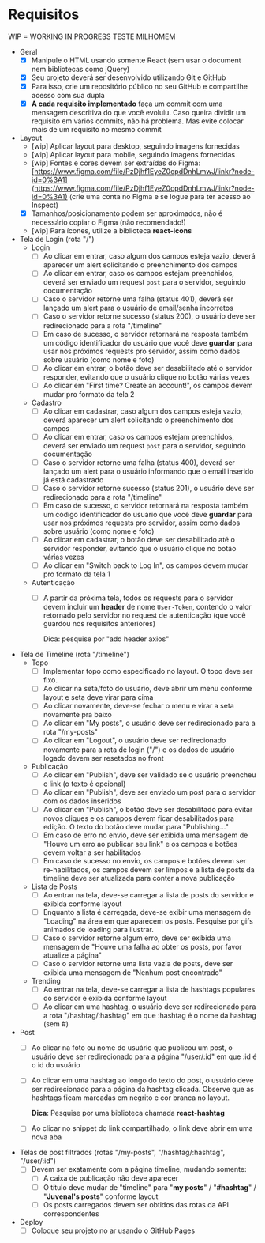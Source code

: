 # Requisitos

WIP = WORKING IN PROGRESS
TESTE MILHOMEM
- Geral
    - [x]  Manipule o HTML usando somente React (sem usar o document nem bibliotecas como jQuery)
    - [x]  Seu projeto deverá ser desenvolvido utilizando Git e GitHub
    - [x]  Para isso, crie um repositório público no seu GitHub e compartilhe acesso com sua dupla
    - [x]  **A cada requisito implementado** faça um commit com uma mensagem descritiva do que você evoluiu. Caso queira dividir um requisito em vários commits, não há problema. Mas evite colocar mais de um requisito no mesmo commit
- Layout
    - [wip]  Aplicar layout para desktop, seguindo imagens fornecidas
    - [wip]  Aplicar layout para mobile, seguindo imagens fornecidas
    - [wip]  Fontes e cores devem ser extraídas do Figma: [https://www.figma.com/file/PzDjhf1EyeZ0opdDnhLmwJ/linkr?node-id=0%3A1](https://www.figma.com/file/PzDjhf1EyeZ0opdDnhLmwJ/linkr?node-id=0%3A1) (crie uma conta no Figma e se logue para ter acesso ao Inspect)
    - [x]  Tamanhos/posicionamento podem ser aproximados, não é necessário copiar o Figma (não recomendado!)
    - [wip]  Para ícones, utilize a biblioteca **react-icons**
- Tela de Login (rota "/")
    - Login
        - [ ]  Ao clicar em entrar, caso algum dos campos esteja vazio, deverá aparecer um alert solicitando o preenchimento dos campos
        - [ ]  Ao clicar em entrar, caso os campos estejam preenchidos, deverá ser enviado um request `post` para o servidor, seguindo documentação
        - [ ]  Caso o servidor retorne uma falha (status 401), deverá ser lançado um alert para o usuário de email/senha incorretos
        - [ ]  Caso o servidor retorne sucesso (status 200), o usuário deve ser redirecionado para a rota "/timeline"
        - [ ]  Em caso de sucesso, o servidor retornará na resposta também um código identificador do usuário que você deve **guardar** para usar nos próximos requests pro servidor, assim como dados sobre usuário (como nome e foto)
        - [ ]  Ao clicar em entrar, o botão deve ser desabilitado até o servidor responder, evitando que o usuário clique no botão várias vezes
        - [ ]  Ao clicar em "First time? Create an account!", os campos devem mudar pro formato da tela 2
    - Cadastro
        - [ ]  Ao clicar em cadastrar, caso algum dos campos esteja vazio, deverá aparecer um alert solicitando o preenchimento dos campos
        - [ ]  Ao clicar em entrar, caso os campos estejam preenchidos, deverá ser enviado um request `post` para o servidor, seguindo documentação
        - [ ]  Caso o servidor retorne uma falha (status 400), deverá ser lançado um alert para o usuário informando que o email inserido já está cadastrado
        - [ ]  Caso o servidor retorne sucesso (status 201), o usuário deve ser redirecionado para a rota "/timeline"
        - [ ]  Em caso de sucesso, o servidor retornará na resposta também um código identificador do usuário que você deve **guardar** para usar nos próximos requests pro servidor, assim como dados sobre usuário (como nome e foto)
        - [ ]  Ao clicar em cadastrar, o botão deve ser desabilitado até o servidor responder, evitando que o usuário clique no botão várias vezes
        - [ ]  Ao clicar em "Switch back to Log In", os campos devem mudar pro formato da tela 1
    - Autenticação
        - [ ]  A partir da próxima tela, todos os requests para o servidor devem incluir um **header** de nome `User-Token`, contendo o valor retornado pelo servidor no request de autenticação (que você guardou nos requisitos anteriores)

            Dica: pesquise por "add header axios" 

- Tela de Timeline (rota "/timeline")
    - Topo
        - [ ]  Implementar topo como especificado no layout. O topo deve ser fixo.
        - [ ]  Ao clicar na seta/foto do usuário, deve abrir um menu conforme layout e seta deve virar para cima
        - [ ]  Ao clicar novamente, deve-se fechar o menu e virar a seta novamente pra baixo
        - [ ]  Ao clicar em "My posts", o usuário deve ser redirecionado para a rota "/my-posts"
        - [ ]  Ao clicar em "Logout", o usuário deve ser redirecionado novamente para a rota de login ("/") e os dados de usuário logado devem ser resetados no front
    - Publicação
        - [ ]  Ao clicar em "Publish", deve ser validado se o usuário preencheu o link (o texto é opcional)
        - [ ]  Ao clicar em "Publish", deve ser enviado um post para o servidor com os dados inseridos
        - [ ]  Ao clicar em "Publish", o botão deve ser desabilitado para evitar novos cliques e os campos devem ficar desabilitados para edição. O texto do botão deve mudar para "Publishing..."
        - [ ]  Em caso de erro no envio, deve ser exibida uma mensagem de "Houve um erro ao publicar seu link" e os campos e botões devem voltar a ser habilitados
        - [ ]  Em caso de sucesso no envio, os campos e botões devem ser re-habilitados, os campos devem ser limpos e a lista de posts da timeline deve ser atualizada para conter a nova publicação
    - Lista de Posts
        - [ ]  Ao entrar na tela, deve-se carregar a lista de posts do servidor e exibida conforme layout
        - [ ]  Enquanto a lista é carregada, deve-se exibir uma mensagem de "Loading" na área em que aparecem os posts. Pesquise por gifs animados de loading para ilustrar.
        - [ ]  Caso o servidor retorne algum erro, deve ser exibida uma mensagem de "Houve uma falha ao obter os posts, por favor atualize a página"
        - [ ]  Caso o servidor retorne uma lista vazia de posts, deve ser exibida uma mensagem de "Nenhum post encontrado"
    - Trending
        - [ ]  Ao entrar na tela, deve-se carregar a lista de hashtags populares do servidor e exibida conforme layout
        - [ ]  Ao clicar em uma hashtag, o usuário deve ser redirecionado para a rota "/hashtag/:hashtag" em que :hashtag é o nome da hashtag (sem #)
- Post
    - [ ]  Ao clicar na foto ou nome do usuário que publicou um post, o usuário deve ser redirecionado para a página "/user/:id" em que :id é o id do usuário
    - [ ]  Ao clicar em uma hashtag ao longo do texto do post, o usuário deve ser redirecionado para a página da hashtag clicada. Observe que as hashtags ficam marcadas em negrito e cor branca no layout.

        **Dica**: Pesquise por uma biblioteca chamada **react-hashtag**

    - [ ]  Ao clicar no snippet do link compartilhado, o link deve abrir em uma nova aba
- Telas de post filtrados (rotas "/my-posts", "/hashtag/:hashtag", "/user/:id")
    - [ ]  Devem ser exatamente com a página timeline, mudando somente:
        - [ ]  A caixa de publicação não deve aparecer
        - [ ]  O título deve mudar de "timeline" para "**my posts**" / "**#hashtag**" / "**Juvenal's posts**" conforme layout
        - [ ]  Os posts carregados devem ser obtidos das rotas da API correspondentes

- Deploy
    - [ ]  Coloque seu projeto no ar usando o GitHub Pages
